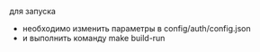 для запуска
- необходимо изменить параметры в config/auth/config.json 
- и выполнить команду make build-run
